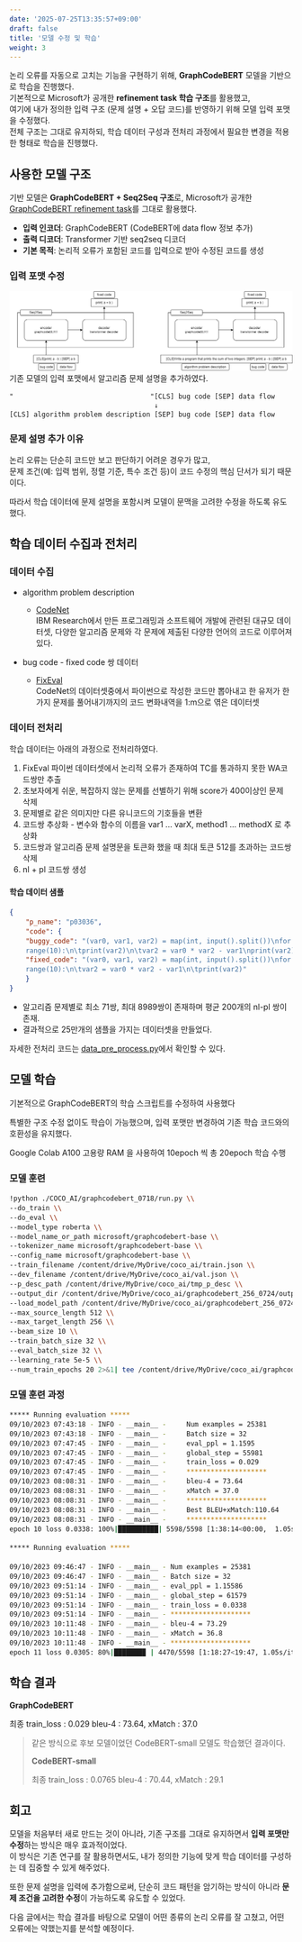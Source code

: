 ```yaml
---
date: '2025-07-25T13:35:57+09:00'
draft: false
title: '모델 수정 및 학습'
weight: 3
---
```


논리 오류를 자동으로 고치는 기능을 구현하기 위해, **GraphCodeBERT** 모델을 기반으로 학습을 진행했다.  
기본적으로 Microsoft가 공개한 **refinement task 학습 구조**를 활용했고,  
여기에 내가 정의한 입력 구조 (문제 설명 + 오답 코드)를 반영하기 위해 모델 입력 포맷을 수정했다.  
전체 구조는 그대로 유지하되, 학습 데이터 구성과 전처리 과정에서 필요한 변경을 적용한 형태로 학습을 진행했다.


## 사용한 모델 구조

기반 모델은 **GraphCodeBERT + Seq2Seq 구조**로, Microsoft가 공개한 [GraphCodeBERT refinement task](https://github.com/microsoft/CodeBERT/tree/master/GraphCodeBERT/refinement)를 그대로 활용했다.

- **입력 인코더**: GraphCodeBERT (CodeBERT에 data flow 정보 추가)
- **출력 디코더**: Transformer 기반 seq2seq 디코더
- **기본 목적**: 논리적 오류가 포함된 코드를 입력으로 받아 수정된 코드를 생성

### 입력 포맷 수정
![모델_구조_수정](모델_구조_수정.png)
기존 모델의 입력 포맷에서 알고리즘 문제 설명을 추가하였다. 

```text
"                                  "[CLS] bug code [SEP] data flow
                                    ↓  
[CLS] algorithm problem description [SEP] bug code [SEP] data flow

```

### 문제 설명 추가 이유

논리 오류는 단순히 코드만 보고 판단하기 어려운 경우가 많고,  
문제 조건(예: 입력 범위, 정렬 기준, 특수 조건 등)이 코드 수정의 핵심 단서가 되기 때문이다.  

따라서 학습 데이터에 문제 설명을 포함시켜 모델이 문맥을 고려한 수정을 하도록 유도했다.


## 학습 데이터 수집과 전처리

### 데이터 수집

- algorithm problem description
    - [CodeNet](https://github.com/IBM/Project_CodeNet)  
    IBM Research에서 만든 프로그래밍과 소프트웨어 개발에 관련된 대규모 데이터셋, 다양한 알고리즘 문제와 각 문제에 제출된 다양한 언어의 코드로 이루어져있다.

- bug code - fixed code 쌍 데이터
    - [FixEval](https://github.com/mahimanzum/FixEval)  
    CodeNet의 데이터셋중에서 파이썬으로 작성한 코드만 뽑아내고 한 유저가 한가지 문제를 풀어내기까지의 코드 변화내역을 1:m으로 엮은 데이터셋

### 데이터 전처리

학습 데이터는 아래의 과정으로 전처리하였다. 

1. FixEval 파이썬 데이터셋에서 논리적 오류가 존재하여 TC를 통과하지 못한 WA코드쌍만 추출
2. 초보자에게 쉬운, 복잡하지 않는 문제를 선별하기 위해 score가 400이상인 문제 삭제
3. 문제별로 같은 의미지만 다른 유니코드의 기호들을 변환
4. 코드쌍 추상화 - 변수와 함수의 이름을 var1 ... varX, method1 ... methodX 로 추상화
5. 코드쌍과 알고리즘 문제 설명문을 토큰화 했을 때 최대 토큰 512를 초과하는 코드쌍 삭제
6. nl + pl 코드쌍 생성

#### 학습 데이터 샘플
```json
{
    "p_name": "p03036",
    "code": {
    "buggy_code": "(var0, var1, var2) = map(int, input().split())\nfor i in
    range(10):\n\tprint(var2)\n\tvar2 = var0 * var2 - var1\nprint(var2)",
    "fixed_code": "(var0, var1, var2) = map(int, input().split())\nfor i in
    range(10):\n\tvar2 = var0 * var2 - var1\n\tprint(var2)"
    }
}
```
* 알고리즘 문제별로 최소 71쌍, 최대 8989쌍이 존재하며 평균 200개의 nl-pl 쌍이 존재.
* 결과적으로 25만개의 샘플을 가지는 데이터셋을 만들었다. 

자세한 전처리 코드는 [data_pre_process.py](https://github.com/PDA-PRO/COCO_AI/blob/main/wpc-finetuning/data_pre_process.py)에서 확인할 수 있다. 

## 모델 학습

기본적으로 GraphCodeBERT의 학습 스크립트를 수정하여 사용했다

특별한 구조 수정 없이도 학습이 가능했으며, 입력 포맷만 변경하여 기존 학습 코드와의 호환성을 유지했다.

Google Colab A100 고용량 RAM 을 사용하여 10epoch 씩 총 20epoch 학습 수행
### 모델 훈련

```bash
!python ./COCO_AI/graphcodebert_0718/run.py \\
--do_train \\
--do_eval \\
--model_type roberta \\
--model_name_or_path microsoft/graphcodebert-base \\
--tokenizer_name microsoft/graphcodebert-base \\
--config_name microsoft/graphcodebert-base \\
--train_filename /content/drive/MyDrive/coco_ai/train.json \\
--dev_filename /content/drive/MyDrive/coco_ai/val.json \\
--p_desc_path /content/drive/MyDrive/coco_ai/tmp_p_desc \\
--output_dir /content/drive/MyDrive/coco_ai/graphcodebert_256_0724/output \\
--load_model_path /content/drive/MyDrive/coco_ai/graphcodebert_256_0724/output/checkpoint-last/pytorch_model.bin \\
--max_source_length 512 \\
--max_target_length 256 \\
--beam_size 10 \\
--train_batch_size 32 \\
--eval_batch_size 32 \\
--learning_rate 5e-5 \\
--num_train_epochs 20 2>&1| tee /content/drive/MyDrive/coco_ai/graphcodebert_256_0724/output/train.log

```

### 모델 훈련 과정
```bash
***** Running evaluation *****
09/10/2023 07:43:18 - INFO - __main__ -     Num examples = 25381
09/10/2023 07:43:18 - INFO - __main__ -     Batch size = 32
09/10/2023 07:47:45 - INFO - __main__ -     eval_ppl = 1.1595
09/10/2023 07:47:45 - INFO - __main__ -     global_step = 55981
09/10/2023 07:47:45 - INFO - __main__ -     train_loss = 0.029
09/10/2023 07:47:45 - INFO - __main__ -     ********************
09/10/2023 08:08:31 - INFO - __main__ -     bleu-4 = 73.64 
09/10/2023 08:08:31 - INFO - __main__ -     xMatch = 37.0 
09/10/2023 08:08:31 - INFO - __main__ -     ********************
09/10/2023 08:08:31 - INFO - __main__ -     Best BLEU+xMatch:110.64
09/10/2023 08:08:31 - INFO - __main__ -     ********************
epoch 10 loss 0.0338: 100%|██████████| 5598/5598 [1:38:14<00:00,  1.05s/it]

***** Running evaluation *****

09/10/2023 09:46:47 - INFO - __main__ - Num examples = 25381
09/10/2023 09:46:47 - INFO - __main__ - Batch size = 32
09/10/2023 09:51:14 - INFO - __main__ - eval_ppl = 1.15586
09/10/2023 09:51:14 - INFO - __main__ - global_step = 61579
09/10/2023 09:51:14 - INFO - __main__ - train_loss = 0.0338
09/10/2023 09:51:14 - INFO - __main__ - ********************
09/10/2023 10:11:48 - INFO - __main__ - bleu-4 = 73.29
09/10/2023 10:11:48 - INFO - __main__ - xMatch = 36.8
09/10/2023 10:11:48 - INFO - __main__ - ********************
epoch 11 loss 0.0305: 80%|███████▉ | 4470/5598 [1:18:27<19:47, 1.05s/it]
```

## 학습 결과

**GraphCodeBERT**

최종 train_loss : 0.029 bleu-4 : 73.64, xMatch : 37.0


> 같은 방식으로 후보 모델이었던 CodeBERT-small 모델도 학습했던 결과이다.
>
>**CodeBERT-small**
>
>최종 train_loss : 0.0765 bleu-4 : 70.44, xMatch : 29.1

## 회고

모델을 처음부터 새로 만드는 것이 아니라, 기존 구조를 그대로 유지하면서 **입력 포맷만 수정**하는 방식은 매우 효과적이었다.  
이 방식은 기존 연구를 잘 활용하면서도, 내가 정의한 기능에 맞게 학습 데이터를 구성하는 데 집중할 수 있게 해주었다.

또한 문제 설명을 입력에 추가함으로써, 단순히 코드 패턴을 암기하는 방식이 아니라 **문제 조건을 고려한 수정**이 가능하도록 유도할 수 있었다.

다음 글에서는 학습 결과를 바탕으로 모델이 어떤 종류의 논리 오류를 잘 고쳤고, 어떤 오류에는 약했는지를 분석할 예정이다.
